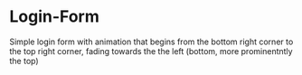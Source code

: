 # Login-Form
Simple login form with animation that begins from the bottom right corner to the top right corner, fading towards the the left (bottom, more prominentntly the top)
